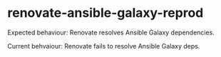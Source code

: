 # renovate-ansible-galaxy-reprod

Expected behaviour: Renovate resolves Ansible Galaxy dependencies.

Current behvaiour: Renovate fails to resolve Ansible Galaxy deps.
